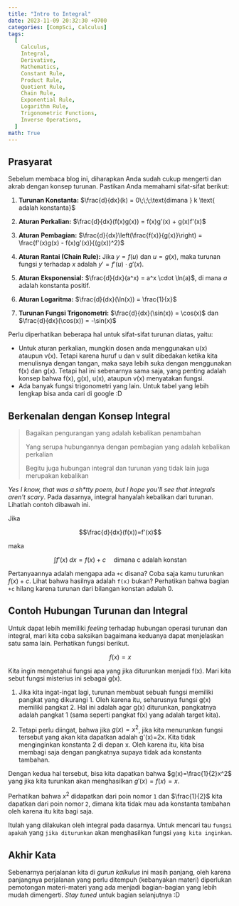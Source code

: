 ```yaml
---
title: "Intro to Integral"
date: 2023-11-09 20:32:30 +0700
categories: [CompSci, Calculus]
tags:
  [
    Calculus,
    Integral,
    Derivative,
    Mathematics,
    Constant Rule,
    Product Rule,
    Quotient Rule,
    Chain Rule,
    Exponential Rule,
    Logarithm Rule,
    Trigonometric Functions,
    Inverse Operations,
  ]
math: True
---
```


## Prasyarat

Sebelum membaca blog ini, diharapkan Anda sudah cukup mengerti dan akrab dengan konsep turunan. Pastikan Anda memahami sifat-sifat berikut:

1. **Turunan Konstanta:** $\frac{d}{dx}(k) = 0\;\;\;\text{dimana } k \text{ adalah konstanta}$

2. **Aturan Perkalian:** $\frac{d}{dx}(f(x)g(x)) = f(x)g'(x) + g(x)f'(x)$

3. **Aturan Pembagian:** $\frac{d}{dx}\left(\frac{f(x)}{g(x)}\right) = \frac{f'(x)g(x) - f(x)g'(x)}{(g(x))^2}$

4. **Aturan Rantai (Chain Rule):** Jika $y = f(u)$ dan $u = g(x)$, maka turunan fungsi $y$ terhadap $x$ adalah $y' = f'(u) \cdot g'(x)$.

5. **Aturan Eksponensial:** $\frac{d}{dx}(a^x) = a^x \cdot \ln(a)$, di mana $a$ adalah konstanta positif.

6. **Aturan Logaritma:** $\frac{d}{dx}(\ln(x)) = \frac{1}{x}$

7. **Turunan Fungsi Trigonometri:** $\frac{d}{dx}(\sin(x)) = \cos(x)$ dan $\frac{d}{dx}(\cos(x)) = -\sin(x)$

Perlu diperhatikan beberapa hal untuk sifat-sifat turunan diatas, yaitu:

- Untuk aturan perkalian, mungkin dosen anda menggunakan u(x) ataupun v(x). Tetapi karena huruf u dan v sulit dibedakan ketika kita menulisnya dengan tangan, maka saya lebih suka dengan menggunakan f(x) dan g(x). Tetapi hal ini sebenarnya sama saja, yang penting adalah konsep bahwa f(x), g(x), u(x), ataupun v(x) menyatakan fungsi.
- Ada banyak fungsi trigonometri yang lain. Untuk tabel yang lebih lengkap bisa anda cari di google :D

## Berkenalan dengan Konsep Integral

> Bagaikan pengurangan yang adalah kebalikan penambahan
>
> Yang serupa hubungannya dengan pembagian yang adalah kebalikan perkalian
>
> Begitu juga hubungan integral dan turunan yang tidak lain juga merupakan kebalikan

_Yes I know, that was a sh\*tty poem, but I hope you'll see that integrals aren't scary_. Pada dasarnya, integral hanyalah kebalikan dari turunan. Lihatlah contoh dibawah ini.

Jika

$$\frac{d}{dx}(f(x))=f'(x)$$

maka

$$\int f'(x)\;dx=f(x)+c\;\;\;\;\;\text{dimana c adalah konstan}$$

Pertanyaannya adalah mengapa ada `+c` disana? Coba saja kamu turunkan $f(x)+c$. Lihat bahwa hasilnya adalah `f(x)` bukan? Perhatikan bahwa bagian `+c` hilang karena turunan dari bilangan konstan adalah 0.

## Contoh Hubungan Turunan dan Integral

Untuk dapat lebih memiliki _feeling_ terhadap hubungan operasi turunan dan integral, mari kita coba saksikan bagaimana keduanya dapat menjelaskan satu sama lain. Perhatikan fungsi berikut.

$$f(x)=x$$

Kita ingin mengetahui fungsi apa yang jika diturunkan menjadi f(x). Mari kita sebut fungsi misterius ini sebagai g(x).

1. Jika kita ingat-ingat lagi, turunan membuat sebuah fungsi memiliki pangkat yang dikurangi 1. Oleh karena itu, seharusnya fungsi g(x) memiliki pangkat 2. Hal ini adalah agar g(x) diturunkan, pangkatnya adalah pangkat 1 (sama seperti pangkat f(x) yang adalah target kita).

2. Tetapi perlu diingat, bahwa jika $g(x)=x^2$, jika kita menurunkan fungsi tersebut yang akan kita dapatkan adalah g'(x)=2x. Kita tidak menginginkan konstanta 2 di depan x. Oleh karena itu, kita bisa membagi saja dengan pangkatnya supaya tidak ada konstanta tambahan.

Dengan kedua hal tersebut, bisa kita dapatkan bahwa $g(x)=\frac{1}{2}x^2$ yang jika kita turunkan akan menghasilkan $g'(x)=f(x)=x$.

Perhatikan bahwa $x^2$ didapatkan dari poin nomor `1` dan $\frac{1}{2}$ kita dapatkan dari poin nomor `2`, dimana kita tidak mau ada konstanta tambahan oleh karena itu kita bagi saja.

Itulah yang dilakukan oleh integral pada dasarnya. Untuk mencari tau `fungsi apakah` yang `jika diturunkan` akan menghasilkan fungsi `yang kita inginkan`.

## Akhir Kata

Sebenarnya perjalanan kita di _gurun kalkulus_ ini masih panjang, oleh karena panjangnya perjalanan yang perlu ditempuh (kebanyakan materi) diperlukan pemotongan materi-materi yang ada menjadi bagian-bagian yang lebih mudah dimengerti. _Stay tuned_ untuk bagian selanjutnya :D
